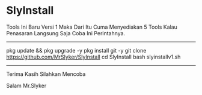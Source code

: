 # SlyInstall


Tools Ini Baru Versi 1 Maka Dari Itu Cuma Menyediakan 5 Tools Kalau Penasaran Langsung Saja Coba Ini Perintahnya.
______________________________
pkg update && pkg upgrade -y
pkg install git -y
git clone https://github.com/MrSlyker/SlyInstall
cd SlyInstall
bash slyinstallv1.sh
______________________________

Terima Kasih Silahkan Mencoba

Salam Mr.Slyker
